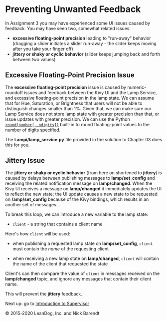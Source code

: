 # Preventing Unwanted Feedback

In Assignment 3 you may have experienced some UI issues caused by feedback.  You may have seen two, somewhat related issues:

* **excessive floating-point precision** leading to "run-away" behavior (dragging a slider initiates a slider run-away - the slider keeps moving after you take your finger off)
* **jittery or shaky or cyclic behavior** (slider keeps jumping back and forth between two values)

## **Excessive Floating-Point Precision** Issue

The **excessive floating-point precision** issue is caused by numeric-roundoff issues and feedback between the Kivy UI and the Lamp Service, and excessive floating-point precision in the lamp state.  We can assume that for Hue, Saturation, or Brightness that users will not be able to distinguish changes smaller than 1%.  Given that, we can make sure our Lamp Service does not store lamp state with greater precision than that, or issue updates with greater precision.  We can use the Python [`round(number[, ndigits])`](https://docs.python.org/3.7/library/functions.html#round) built-in to round floating-point values to  the number of digits specified.

The **Lampi/lamp_service.py** file provided in the solution to Chapter 03 does this for you.

## **Jittery** Issue

The **jittery or shaky or cyclic behavior** (from here on shortened to **jittery**) is caused by delays between publishing messages to **lamp/set_config** and receiving the related notification message on **lamp/changed**.  When the Kivy UI receives a message on **lamp/changed** it immediately updates the UI to reflect the new state; the UI update causes a new state to be requested on **/amp/set_config** because of the Kivy bindings, which results in an another set of messages...

To break this loop, we can introduce a new variable to the lamp state:

* `client` - a string that contains a client name

Here's how `client` will be used:

* when publishing a requested lamp state on **lamp/set_config**, `client` must contain the _name_ of the requesting client

* when receiving a new lamp state on **lamp/changed**, `client` will contain the name of the client that requested the state

Client's can then compare the value of `client` in messages received on the **lamp/changed** topic, and ignore any messages that contain their client name.

This will prevent the **jittery** feedback.


Next up: go to [Introduction to Supervisor](../04.06_Supervisord/README.md)

&copy; 2015-2020 LeanDog, Inc. and Nick Barendt
